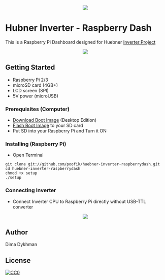 <p align="center">
<img src="https://github.com/poofik/huebner-inverter-raspberrydash/raw/master/img/icon.png">
</p>

# Hubner Inverter - Raspberry Dash

This is a Raspberry Pi Dashboard designed for Huebner [Inverter Project](http://johanneshuebner.com/quickcms/index.html%3Fde_electric-car-conversion-site,14.html)

<p align="center">
<img src="https://github.com/poofik/huebner-inverter-raspberrydash/raw/master/img/screenshot.jpg">
</p>

## Getting Started

* Raspberry Pi 2/3
* microSD card (4GB+)
* LCD screen (SPI)
* 5V power (microUSB)

### Prerequisites (Computer)

* [Download Boot Image](https://www.raspberrypi.org/downloads/raspbian/) (Desktop Edition)
* [Flash Boot Image](https://www.raspberrypi.org/documentation/installation/installing-images/) to your SD card
* Put SD into your Raspberry Pi and Turn it ON

### Installing (Raspberry Pi)

* Open Terminal
```
git clone git://github.com/poofik/huebner-inverter-raspberrydash.git
cd huebner-inverter-raspberrydash
chmod +x setup
./setup
```

### Connecting Inverter

* Connect Inverter CPU to Raspberry Pi directly without USB-TTL converter

<p align="center">
<img src="https://github.com/poofik/huebner-inverter-raspberrydash/raw/master/img/connect.jpg">
</p>

## Author

Dima Dykhman

## License

<a href="http://creativecommons.org/publicdomain/zero/1.0/" rel="license" target="_blank"> <img alt="CC0" border="0" src="http://i.creativecommons.org/l/zero/1.0/88x31.png" title="CC0" /></a>